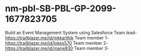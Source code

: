 # nm-pbl-SB-PBL-GP-2099-1677823705
Build an Event Management System using Salesforce
Team lead-https://trailblazer.me/id/mkkarthik
Team member 1-https://trailblazer.me/id/lokes570
Team member 2-https://trailblazer.me/id/marie830
Team member 3-
